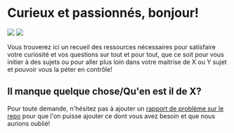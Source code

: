

# Curieux et passionnés, bonjour!
[![](https://img.shields.io/github/contributors/UFRCaenDiscordServer/guide-du-petit-informaticien.svg)](https://github.com/UFRCaenDiscordServer/guide-du-petit-informaticien/graphs/contributors)
[![](https://img.shields.io/github/last-commit/UFRCaenDiscordServer/guide-du-petit-informaticien.svg)](https://github.com/UFRCaenDiscordServer/guide-du-petit-informaticien/commits/master)

Vous trouverez ici un recueil des ressources nécessaires pour satisfaire votre curiosité et vos questions sur tout et pour tout, que ce soit pour vous initier à des sujets ou pour aller plus loin dans votre maitrise de X ou Y sujet et pouvoir vous la péter en contrôle!


## Il manque quelque chose/Qu'en est il de X?

Pour toute demande, n'hésitez pas à ajouter un [rapport de problème sur le repo](https://github.com/UFRCaenDiscordServer/guide-du-petit-informaticien/issues) pour que l'on puisse ajouter ce dont vous avez besoin et que nous aurions oublié!
